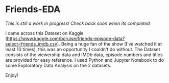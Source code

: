 # Friends-EDA
*This is still a work in progress! Check back soon when its completed*

I came across this Dataset on Kaggle (https://www.kaggle.com/bcruise/friends-episode-data?select=friends_imdb.csv). Being a huge fan of the show (I've watched it at least 10 times), this was an opportunity I couldn't do without. The Dataset consists of the viewership data and IMDb data, episode numbers and titles are provided for easy reference. I used Python and Jupyter Notebook to do some Exploratory Data Analysis on the 2 datasets.

Enjoy!
